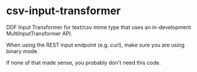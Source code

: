 csv-input-transformer
=======================

DDF Input Transformer for text/csv mime type that uses an
in-development MultiInputTransformer API.

When using the REST input endpoint (e.g. curl), make sure
you are using binary mode.

If none of that made sense, you probably don't need this
code.
